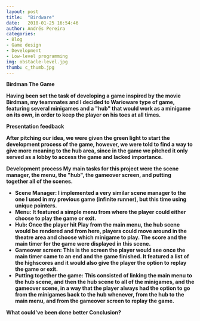 ```yaml
---
layout: post
title:  "Birdware"
date:   2018-01-25 16:54:46
author: Andrés Pereira
categories: 
- Blog
- Game design
- Development
- Low-level programming
img: obstacle-level.jpg
thumb: c_thumb.jpg
---
```


<b>Birdman The Game<b/>

  Having been set the task of developing a game inspired by the movie Birdman, my teammates and I decided to Warioware type of game,        featuring several minigames and a "hub" that would work as a minigame on its own, in order to keep the player on his toes at all times.

<b>Presentation feedback<b/>

  After pitching our idea, we were given the green light to start the development process of the game, however, we were told to find a way  to give more meaning to the hub area, since in the game we pitched it only served as a lobby to access the game and lacked importance.

<b>Development process<b/>
  My main tasks for this project were the scene manager, the menu, the "hub", the gameover screen, and putting together all of the scenes.
  
  - Scene Manager: I implemented a very similar scene manager to the one I used in my previous game (infinite runner), but this time using     unique pointers.
  - Menu: It featured a simple menu from where the player could either choose to play the game or exit.
  - Hub: Once the player hit Play from the main menu, the hub scene would be rendered and from here, players could move around in the           theatre area and choose which minigame to play. The score and the main timer for the game were displayed in this scene.
  - Gameover screen: This is the screen the player would see once the main timer came to an end and the game finished. It featured a list       of the highscores and it would also give the player the option to replay the game or exit.
  - Putting together the game: This consisted of linking the main menu to the hub scene, and then the hub scene to all of the minigames, and the gameover scene, in a way that the player always had the option to go from the minigames back to the hub whenever, from the hub to the main menu, and from the gameover screen to replay the game.
  

<b>What could've been done better<b/>
<b>Conclusion?<b/>
